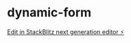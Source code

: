 # dynamic-form

[Edit in StackBlitz next generation editor ⚡️](https://stackblitz.com/~/github.com/ekolivero/dynamic-form)